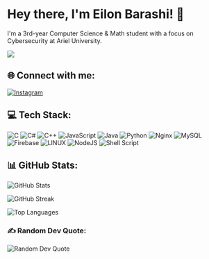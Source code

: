 # Hey there, I'm Eilon Barashi! 👋

I'm a 3rd-year Computer Science & Math student with a focus on Cybersecurity at Ariel University. 

[![](https://visitcount.itsvg.in/api?id=Ebarashi&icon=0&color=0)](https://visitcount.itsvg.in)

## 🌐 Connect with me:
[![Instagram](https://img.shields.io/badge/Instagram-%23E4405F.svg?logo=Instagram&logoColor=white)](https://instagram.com/eilon_barashi) 

## 💻 Tech Stack:
![C](https://img.shields.io/badge/c-%2300599C.svg?style=flat&logo=c&logoColor=white) ![C#](https://img.shields.io/badge/c%23-%23239120.svg?style=flat&logo=c-sharp&logoColor=white) ![C++](https://img.shields.io/badge/c++-%2300599C.svg?style=flat&logo=c%2B%2B&logoColor=white) ![JavaScript](https://img.shields.io/badge/javascript-%23323330.svg?style=flat&logo=javascript&logoColor=%23F7DF1E) ![Java](https://img.shields.io/badge/java-%23ED8B00.svg?style=flat&logo=openjdk&logoColor=white) ![Python](https://img.shields.io/badge/python-3670A0?style=flat&logo=python&logoColor=ffdd54) ![Nginx](https://img.shields.io/badge/nginx-%23009639.svg?style=flat&logo=nginx&logoColor=white) ![MySQL](https://img.shields.io/badge/mysql-%2300000f.svg?style=flat&logo=mysql&logoColor=white) ![Firebase](https://img.shields.io/badge/Firebase-039BE5?style=flat&logo=Firebase&logoColor=white) ![LINUX](https://img.shields.io/badge/Linux-FCC624?style=flat&logo=linux&logoColor=black) ![NodeJS](https://img.shields.io/badge/node.js-6DA55F?style=flat&logo=node.js&logoColor=white) ![Shell Script](https://img.shields.io/badge/shell_script-%23121011.svg?style=flat&logo=gnu-bash&logoColor=white)

## 📊 GitHub Stats:
![GitHub Stats](https://github-readme-stats.vercel.app/api?username=Ebarashi&theme=dark&hide_border=true&show_icons=true&count_private=true)

![GitHub Streak](https://github-readme-streak-stats.herokuapp.com/?user=Ebarashi&theme=dark&hide_border=true)

![Top Languages](https://github-readme-stats.vercel.app/api/top-langs/?username=Ebarashi&theme=dark&hide_border=true&layout=compact)

### ✍️ Random Dev Quote:
![Random Dev Quote](https://quotes-github-readme.vercel.app/api?type=vertical&theme=merko)
